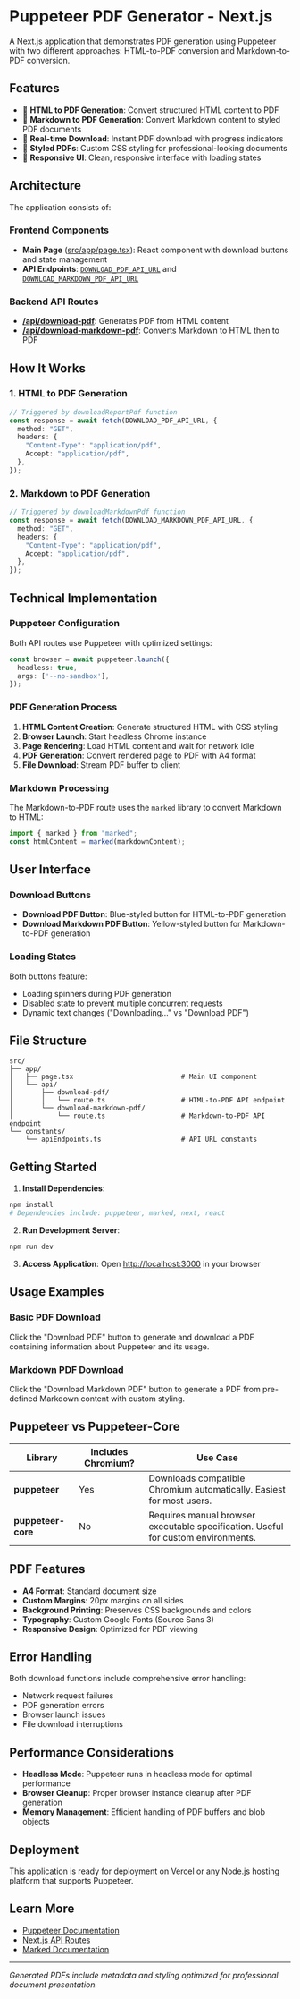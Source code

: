 # Puppeteer PDF Generator - Next.js

A Next.js application that demonstrates PDF generation using Puppeteer with two different approaches: HTML-to-PDF conversion and Markdown-to-PDF conversion.

## Features

- 🎯 **HTML to PDF Generation**: Convert structured HTML content to PDF
- 📝 **Markdown to PDF Generation**: Convert Markdown content to styled PDF documents
- 🚀 **Real-time Download**: Instant PDF download with progress indicators
- 🎨 **Styled PDFs**: Custom CSS styling for professional-looking documents
- 📱 **Responsive UI**: Clean, responsive interface with loading states

## Architecture

The application consists of:

### Frontend Components
- **Main Page** ([src/app/page.tsx](src/app/page.tsx)): React component with download buttons and state management
- **API Endpoints**: [`DOWNLOAD_PDF_API_URL`](src/constants/apiEndpoints.ts) and [`DOWNLOAD_MARKDOWN_PDF_API_URL`](src/constants/apiEndpoints.ts)

### Backend API Routes
- **[/api/download-pdf](src/app/api/download-pdf/route.ts)**: Generates PDF from HTML content
- **[/api/download-markdown-pdf](src/app/api/download-markdown-pdf/route.ts)**: Converts Markdown to HTML then to PDF

## How It Works

### 1. HTML to PDF Generation
```typescript
// Triggered by downloadReportPdf function
const response = await fetch(DOWNLOAD_PDF_API_URL, {
  method: "GET",
  headers: {
    "Content-Type": "application/pdf",
    Accept: "application/pdf",
  },
});
```

### 2. Markdown to PDF Generation
```typescript
// Triggered by downloadMarkdownPdf function
const response = await fetch(DOWNLOAD_MARKDOWN_PDF_API_URL, {
  method: "GET",
  headers: {
    "Content-Type": "application/pdf",
    Accept: "application/pdf",
  },
});
```

## Technical Implementation

### Puppeteer Configuration
Both API routes use Puppeteer with optimized settings:

```typescript
const browser = await puppeteer.launch({
  headless: true,
  args: ['--no-sandbox'],
});
```

### PDF Generation Process
1. **HTML Content Creation**: Generate structured HTML with CSS styling
2. **Browser Launch**: Start headless Chrome instance
3. **Page Rendering**: Load HTML content and wait for network idle
4. **PDF Generation**: Convert rendered page to PDF with A4 format
5. **File Download**: Stream PDF buffer to client

### Markdown Processing
The Markdown-to-PDF route uses the `marked` library to convert Markdown to HTML:

```typescript
import { marked } from "marked";
const htmlContent = marked(markdownContent);
```

## User Interface

### Download Buttons
- **Download PDF Button**: Blue-styled button for HTML-to-PDF generation
- **Download Markdown PDF Button**: Yellow-styled button for Markdown-to-PDF generation

### Loading States
Both buttons feature:
- Loading spinners during PDF generation
- Disabled state to prevent multiple concurrent requests
- Dynamic text changes ("Downloading..." vs "Download PDF")

## File Structure

```
src/
├── app/
│   ├── page.tsx                           # Main UI component
│   └── api/
│       ├── download-pdf/
│       │   └── route.ts                   # HTML-to-PDF API endpoint
│       └── download-markdown-pdf/
│           └── route.ts                   # Markdown-to-PDF API endpoint
└── constants/
    └── apiEndpoints.ts                    # API URL constants
```

## Getting Started

1. **Install Dependencies**:
```bash
npm install
# Dependencies include: puppeteer, marked, next, react
```

2. **Run Development Server**:
```bash
npm run dev
```

3. **Access Application**:
Open [http://localhost:3000](http://localhost:3000) in your browser

## Usage Examples

### Basic PDF Download
Click the "Download PDF" button to generate and download a PDF containing information about Puppeteer and its usage.

### Markdown PDF Download
Click the "Download Markdown PDF" button to generate a PDF from pre-defined Markdown content with custom styling.

## Puppeteer vs Puppeteer-Core

| Library | Includes Chromium? | Use Case |
|---------|-------------------|----------|
| **puppeteer** | Yes | Downloads compatible Chromium automatically. Easiest for most users. |
| **puppeteer-core** | No | Requires manual browser executable specification. Useful for custom environments. |

## PDF Features

- **A4 Format**: Standard document size
- **Custom Margins**: 20px margins on all sides
- **Background Printing**: Preserves CSS backgrounds and colors
- **Typography**: Custom Google Fonts (Source Sans 3)
- **Responsive Design**: Optimized for PDF viewing

## Error Handling

Both download functions include comprehensive error handling:
- Network request failures
- PDF generation errors
- Browser launch issues
- File download interruptions

## Performance Considerations

- **Headless Mode**: Puppeteer runs in headless mode for optimal performance
- **Browser Cleanup**: Proper browser instance cleanup after PDF generation
- **Memory Management**: Efficient handling of PDF buffers and blob objects

## Deployment

This application is ready for deployment on Vercel or any Node.js hosting platform that supports Puppeteer.

## Learn More

- [Puppeteer Documentation](https://pptr.dev/)
- [Next.js API Routes](https://nextjs.org/docs/pages/building-your-application/routing/api-routes)
- [Marked Documentation](https://marked.js.org/)

---

*Generated PDFs include metadata and styling optimized for professional document presentation.*